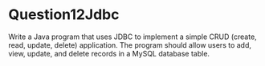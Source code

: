 # Question12Jdbc
Write a Java program that uses JDBC to implement a simple CRUD (create, read,
update, delete) application. The program should allow users to add, view, update,
and delete records in a MySQL database table.
